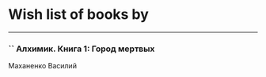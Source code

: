 # Wish list of books by [](https://plus.google.com/u/0/101923253879668330026/)
---

### `` Алхимик. Книга 1: Город мертвых
Маханенко Василий

